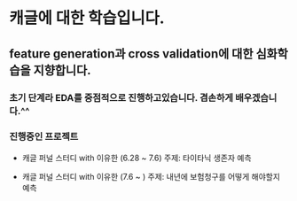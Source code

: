 # 캐글에 대한 학습입니다.
## feature generation과 cross validation에 대한 심화학습을 지향합니다.
### 초기 단계라 EDA를 중점적으로 진행하고있습니다. 겸손하게 배우겠습니다.^^

### 진행중인 프로젝트
- 캐글 퍼널 스터디 with 이유한 (6.28 ~ 7.6)
주제: 타이타닉 생존자 예측

- 캐글 퍼널 스터디 with 이유한 (7.6 ~ )
주제: 내년에 보험청구를 어떻게 해야할지 예측
